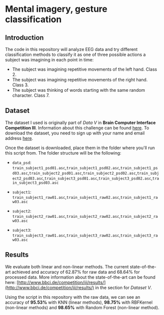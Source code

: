 # Mental imagery, gesture classification

## Introduction

The code in this repository will analyze EEG data and try different classification methods to classify it as one of three possible actions a subject was imagining in each point in time:

- The subject was imagining repetitive movements of the left hand. Class 2.
- The subject was imagining repetitive movements of the right hand. Class 3.
- The subject was thinking of words starting with the same random character. Class 7.


## Dataset

The dataset I used is originally part of _Data V_ in **Brain Computer Interface Competition III**. Information about this challenge can be found [here](http://www.bbci.de/competition/iii/desc_V.html). To download the dataset, you need to sign up with your name and email address [here](http://www.bbci.de/competition/iii/#download).

Once the dataset is downloaded, place them in the folder where you'll run this script from. The folder structure will be the following:

- `data_psd`:
`train_subject1_psd01.asc`,`train_subject1_psd02.asc`,`train_subject1_psd03.asc`,`train_subject2_psd01.asc`,`train_subject2_psd02.asc`,`train_subject2_psd03.asc`,`train_subject3_psd01.asc`,`train_subject3_psd02.asc`,`train_subject3_psd03.asc`

- `subject1`:
`train_subject1_raw01.asc`,`train_subject1_raw02.asc`,`train_subject1_raw03.asc`

- `subject2`:
`train_subject2_raw01.asc`,`train_subject2_raw02.asc`,`train_subject2_raw03.asc`

- `subject3`:
`train_subject3_raw01.asc`,`train_subject3_raw02.asc`,`train_subject3_raw03.asc`


## Results

We evaluate both linear and non-linear methods. The current state-of-the-art achieved and accuracy of 62.87% for raw data and 68.64% for processed data. More information about the state-of-the-art can be found here: [http://www.bbci.de/competition/iii/results/](http://www.bbci.de/competition/iii/results/)  in the section for _Dataset V_.

Using the script in this repository with the raw data, we can see an accuracy of **95.53%** with KNN (linear methods), **98.75%** with RBFKernel (non-linear methods) and **98.65%** with Random Forest (non-linear method).
